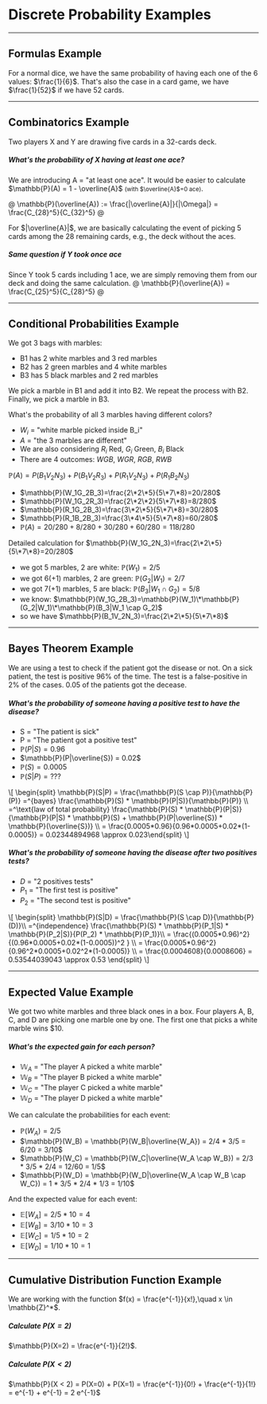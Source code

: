 # Discrete Probability Examples

<hr class="sep-both">

## Formulas Example

<div class="row row-cols-lg-2"><div>

For a normal dice, we have the same probability of having each one of the 6 values: $\frac{1}{6}$. That's also the case in a card game, we have $\frac{1}{52}$ if we have 52 cards.
</div><div>
</div></div>

<hr class="sep-both">

## Combinatorics Example

<div class="row row-cols-lg-2"><div>

Two players X and Y are drawing five cards in a 32-cards deck. 

##### What's the probability of X having at least one ace?

We are introducing A = "at least one ace". It would be easier to calculate $\mathbb{P}(A) = 1 - \overline{A}$ <small>(with $\overline{A}$=0 ace)</small>.

@
\mathbb{P}(\overline{A}) := \frac{|\overline{A}|}{|\Omega|} = \frac{C_{28}^5}{C_{32}^5}
@

For $|\overline{A}|$, we are basically calculating the event of picking 5 cards among the 28 remaining cards, e.g., the deck without the aces.
</div><div>

##### Same question if Y took once ace

Since Y took 5 cards including 1 ace, we are simply removing them from our deck and doing the same calculation.
@
\mathbb{P}(\overline{A}) = \frac{C_{25}^5}{C_{28}^5}
@
</div></div>

<hr class="sep-both">

## Conditional Probabilities Example

<div class="row row-cols-lg-2"><div>

We got 3 bags with marbles:

* B1 has $2$ white marbles and $3$ red marbles
* B2 has $2$ green marbles and $4$ white marbles
* B3 has $5$ black marbles and $2$ red marbles

We pick a marble in B1 and add it into B2. We repeat the process with B2. Finally, we pick a marble in B3.

What's the probability of all 3 marbles having different colors?

* $W_i$ = "white marble picked inside B_i"
* $A$ = "the 3 marbles are different"
* We are also considering $R_i$ Red, $G_i$ Green, $B_i$ Black
* There are 4 outcomes: $WGB$, $WGR$, $RGB$, $RWB$

$\mathbb{P}(A)=P(B_1V_2N_3)+P(B_1V_2R_3)+P(R_1V_2N_3)+P(R_1B_2N_3)$
</div><div>

* $\mathbb{P}(W_1G_2B_3)=\frac{2\*2\*5}{5\*7\*8}=20/280$
* $\mathbb{P}(W_1G_2R_3)=\frac{2\*2\*2}{5\*7\*8}=8/280$
* $\mathbb{P}(R_1G_2B_3)=\frac{3\*2\*5}{5\*7\*8}=30/280$
* $\mathbb{P}(R_1B_2B_3)=\frac{3\*4\*5}{5\*7\*8}=60/280$
* $\mathbb{P}(A)=20/280 + 8/280 + 30/280 + 60/280 = 118/280$

Detailed calculation for $\mathbb{P}(W_1G_2N_3)=\frac{2\*2\*5}{5\*7\*8}=20/280$
* we got 5 marbles, 2 are white: $\mathbb{P}(W_1)=2/5$
* we got 6(+1) marbles, 2 are green: $\mathbb{P}(G_2|W_1)=2/7$
* we got 7(+1) marbles, 5 are black: $\mathbb{P}(B_3|W_1 \cap G_2)=5/8$
* we know: $\mathbb{P}(W_1G_2B_3)=\mathbb{P}(W_1)\*\mathbb{P}(G_2|W_1)\*\mathbb{P}(B_3|W_1 \cap G_2)$
* so we have $\mathbb{P}(B_1V_2N_3)=\frac{2\*2\*5}{5\*7\*8}$
</div></div>

<hr class="sep-both">

## Bayes Theorem Example

<div class="row row-cols-lg-2"><div>

We are using a test to check if the patient got the disease or not. On a sick patient, the test is positive 96% of the time. The test is a false-positive in 2% of the cases. $0.05%$ of the patients got the decease.

##### What's the probability of someone having a positive test to have the disease?

* S = "The patient is sick"
* P = "The patient got a positive test"
* $\mathbb{P}(P|S) = 0.96$
* $\mathbb{P}(P|\overline{S}) = 0.02$
* $\mathbb{P}(S) = 0.0005$
* $\mathbb{P}(S|P) = ???$

<div>
\[
\begin{split}
\mathbb{P}(S|P) = 
\frac{\mathbb{P}(S \cap P)}{\mathbb{P}(P)} 
=^{bayes} \frac{\mathbb{P}(S) * \mathbb{P}(P|S)}{\mathbb{P}(P)} \\
=^\text{law of total probability} \frac{\mathbb{P}(S) * \mathbb{P}(P|S)}{\mathbb{P}(P|S) * \mathbb{P}(S) + \mathbb{P}(P|\overline{S}) * \mathbb{P}(\overline{S})} \\
= \frac{0.0005*0.96}{0.96*0.0005+0.02*(1-0.0005)} = 0.02344894968 \approx 0.023\end{split}
\]
</div>
</div><div>

##### What's the probability of someone having the disease after two positives tests?

* $D$ = "2 positives tests"
* $P_1$ = "The first test is positive"
* $P_2$ = "The second test is positive"

<div>
\[
\begin{split}
\mathbb{P}(S|D) 
= \frac{\mathbb{P}(S \cap D)}{\mathbb{P}(D)}\\
=^{independence} 
\frac{\mathbb{P}(S) * \mathbb{P}(P_1|S) * \mathbb{P}(P_2|S)}{P(P_2) * \mathbb{P}(P_1)}\\
= \frac{(0.0005*0.96)^2}{(0.96*0.0005+0.02*(1-0.0005))^2 } \\
= \frac{0.0005*0.96^2}{0.96^2*0.0005+0.02^2*(1-0.0005)} \\
= \frac{0.0004608}{0.0008606} = 0.53544039043  \approx 0.53
\end{split}
\]
</div>
</div></div>

<hr class="sep-both">

## Expected Value Example

<div class="row row-cols-lg-2"><div>

We got two white marbles and three black ones in a box. Four players A, B, C, and D are picking one marble one by one. The first one that picks a white marble wins $10.

##### What's the expected gain for each person?

* $\mathbb{W}_A$ = "The player A picked a white marble"
* $\mathbb{W}_B$ = "The player B picked a white marble"
* $\mathbb{W}_C$ = "The player C picked a white marble"
* $\mathbb{W}_D$ = "The player D picked a white marble"

We can calculate the probabilities for each event:

* $\mathbb{P}(W_A) = 2/5$
* $\mathbb{P}(W_B) = \mathbb{P}(W_B|\overline{W_A}) = 2/4 * 3/5 = 6/20 = 3/10$
* $\mathbb{P}(W_C) = \mathbb{P}(W_C|\overline{W_A \cap W_B}) = 2/3 * 3/5 * 2/4 = 12/60 = 1/5$
* $\mathbb{P}(W_D) = \mathbb{P}(W_D|\overline{W_A \cap W_B \cap W_C}) = 1 * 3/5 * 2/4 * 1/3 = 1/10$

And the expected value for each event:

* $\mathbb{E}[W_A] = 2/5 * 10 = 4$
* $\mathbb{E}[W_B] = 3/10 * 10 = 3$
* $\mathbb{E}[W_C] = 1/5 * 10 = 2$
* $\mathbb{E}[W_D] = 1/10 * 10 = 1$
</div><div>
</div></div>

<hr class="sep-both">

## Cumulative Distribution Function Example

<div class="row row-cols-lg-2"><div>


We are working with the function $f(x) = \frac{e^{-1}}{x!},\quad x \in \mathbb{Z}^*$.

##### Calculate $P(X=2)$

$\mathbb{P}(X=2) = \frac{e^{-1}}{2!}$.

##### Calculate $P(X < 2)$

$\mathbb{P}(X < 2) = P(X=0) + P(X=1) = \frac{e^{-1}}{0!} + \frac{e^{-1}}{1!} = e^{-1} + e^{-1} = 2 e^{-1}$
</div><div>
</div></div>